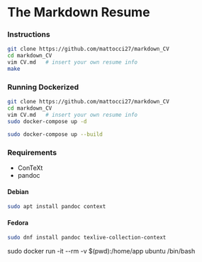 The Markdown Resume
===================

### Instructions
```bash
git clone https://github.com/mattocci27/markdown_CV
cd markdown_CV
vim CV.md   # insert your own resume info
make
```

### Running Dockerized
```bash
git clone https://github.com/mattocci27/markdown_CV
cd markdown_CV
vim CV.md   # insert your own resume info
sudo docker-compose up -d

sudo docker-compose up --build
```

### Requirements

 * ConTeXt
 * pandoc

#### Debian
```bash
sudo apt install pandoc context
```

#### Fedora
```bash
sudo dnf install pandoc texlive-collection-context
```

sudo docker run -it --rm -v $(pwd):/home/app ubuntu /bin/bash
